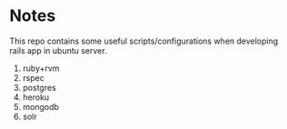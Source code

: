 Notes
=====

This repo contains some useful scripts/configurations when developing rails app in ubuntu server.
  1. ruby+rvm
  2. rspec
  3. postgres
  4. heroku
  5. mongodb
  6. solr